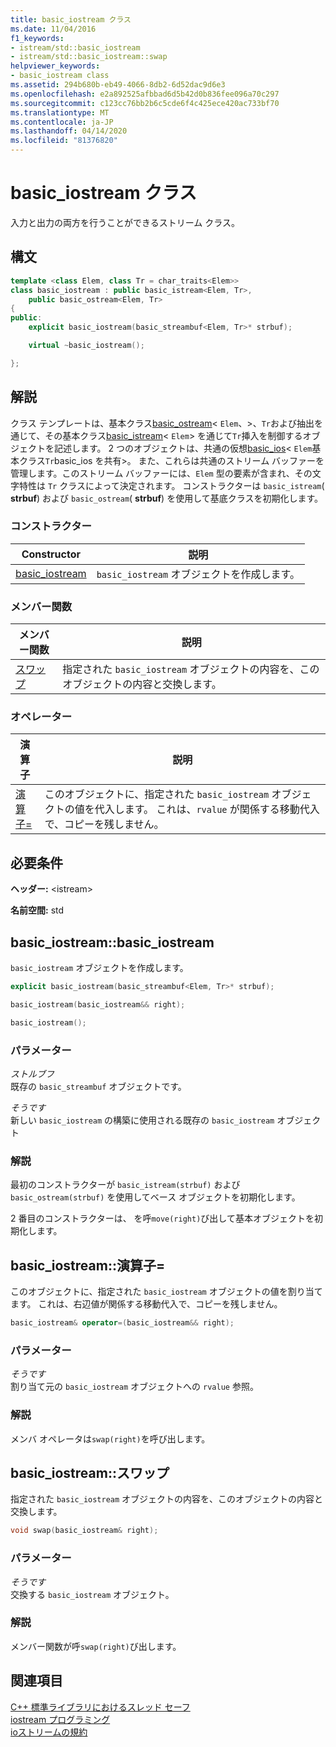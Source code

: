 ```yaml
---
title: basic_iostream クラス
ms.date: 11/04/2016
f1_keywords:
- istream/std::basic_iostream
- istream/std::basic_iostream::swap
helpviewer_keywords:
- basic_iostream class
ms.assetid: 294b680b-eb49-4066-8db2-6d52dac9d6e3
ms.openlocfilehash: e2a892525afbbad6d5b42d0b836fee096a70c297
ms.sourcegitcommit: c123cc76bb2b6c5cde6f4c425ece420ac733bf70
ms.translationtype: MT
ms.contentlocale: ja-JP
ms.lasthandoff: 04/14/2020
ms.locfileid: "81376820"
---
```

# <a name="basic_iostream-class"></a>basic_iostream クラス

入力と出力の両方を行うことができるストリーム クラス。

## <a name="syntax"></a>構文

```cpp
template <class Elem, class Tr = char_traits<Elem>>
class basic_iostream : public basic_istream<Elem, Tr>,
    public basic_ostream<Elem, Tr>
{
public:
    explicit basic_iostream(basic_streambuf<Elem, Tr>* strbuf);

    virtual ~basic_iostream();

};
```

## <a name="remarks"></a>解説

クラス テンプレートは、基本クラス[basic_ostream](../standard-library/basic-ostream-class.md)< `Elem`、>、`Tr`および抽出を通じて、その基本クラス[basic_istream](../standard-library/basic-istream-class.md)< `Elem`> を通じて`Tr`挿入を制御するオブジェクトを記述します。 2 つのオブジェクトは、共通の仮想[basic_ios](../standard-library/basic-ios-class.md)< `Elem`基本クラス`Tr`basic_ios を共有>。 また、これらは共通のストリーム バッファーを管理します。このストリーム バッファーには、`Elem` 型の要素が含まれ、その文字特性は `Tr` クラスによって決定されます。 コンストラクターは `basic_istream`( **strbuf**) および `basic_ostream`( **strbuf**) を使用して基底クラスを初期化します。

### <a name="constructors"></a>コンストラクター

|Constructor|説明|
|-|-|
|[basic_iostream](#basic_iostream)|`basic_iostream` オブジェクトを作成します。|

### <a name="member-functions"></a>メンバー関数

|メンバー関数|説明|
|-|-|
|[スワップ](#swap)|指定された `basic_iostream` オブジェクトの内容を、このオブジェクトの内容と交換します。|

### <a name="operators"></a>オペレーター

|演算子|説明|
|-|-|
|[演算子=](#op_eq)|このオブジェクトに、指定された `basic_iostream` オブジェクトの値を代入します。 これは、`rvalue` が関係する移動代入で、コピーを残しません。|

## <a name="requirements"></a>必要条件

**ヘッダー:** \<istream>

**名前空間:** std

## <a name="basic_iostreambasic_iostream"></a><a name="basic_iostream"></a>basic_iostream::basic_iostream

`basic_iostream` オブジェクトを作成します。

```cpp
explicit basic_iostream(basic_streambuf<Elem, Tr>* strbuf);

basic_iostream(basic_iostream&& right);

basic_iostream();
```

### <a name="parameters"></a>パラメーター

*ストルブフ*\
既存の `basic_streambuf` オブジェクトです。

*そうです*\
新しい `basic_iostream` の構築に使用される既存の `basic_iostream` オブジェクト

### <a name="remarks"></a>解説

最初のコンストラクターが `basic_istream(strbuf)` および `basic_ostream(strbuf)` を使用してベース オブジェクトを初期化します。

2 番目のコンストラクターは、 を呼`move(right)`び出して基本オブジェクトを初期化します。

## <a name="basic_iostreamoperator"></a><a name="op_eq"></a>basic_iostream::演算子=

このオブジェクトに、指定された `basic_iostream` オブジェクトの値を割り当てます。 これは、右辺値が関係する移動代入で、コピーを残しません。

```cpp
basic_iostream& operator=(basic_iostream&& right);
```

### <a name="parameters"></a>パラメーター

*そうです*\
割り当て元の `basic_iostream` オブジェクトへの `rvalue` 参照。

### <a name="remarks"></a>解説

メンバ オペレータは`swap(right)`を呼び出します。

## <a name="basic_iostreamswap"></a><a name="swap"></a>basic_iostream::スワップ

指定された `basic_iostream` オブジェクトの内容を、このオブジェクトの内容と交換します。

```cpp
void swap(basic_iostream& right);
```

### <a name="parameters"></a>パラメーター

*そうです*\
交換する `basic_iostream` オブジェクト。

### <a name="remarks"></a>解説

メンバー関数が呼`swap(right)`び出します。

## <a name="see-also"></a>関連項目

[C++ 標準ライブラリにおけるスレッド セーフ](../standard-library/thread-safety-in-the-cpp-standard-library.md)\
[iostream プログラミング](../standard-library/iostream-programming.md)\
[ioストリームの規約](../standard-library/iostreams-conventions.md)
